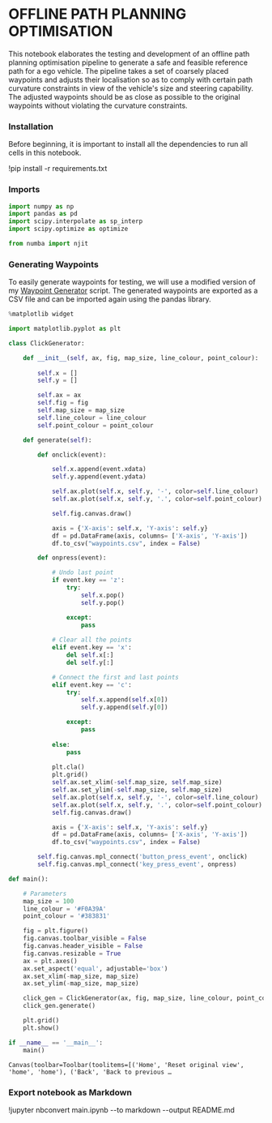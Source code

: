 # OFFLINE PATH PLANNING OPTIMISATION
This notebook elaborates the testing and development of an offline path planning optimisation pipeline to generate a safe and feasible reference path for a ego vehicle. The pipeline takes a set of coarsely placed waypoints and adjusts their localisation so as to comply with certain path curvature constraints in view of the vehicle's size and steering capability. The adjusted waypoints should be as close as possible to the original waypoints without violating the curvature constraints.

### Installation
Before beginning, it is important to install all the dependencies to run all cells in this notebook.

!pip install -r requirements.txt

### Imports


```python
import numpy as np
import pandas as pd
import scipy.interpolate as sp_interp
import scipy.optimize as optimize

from numba import njit
```

### Generating Waypoints
To easily generate waypoints for testing, we will use a modified version of my [Waypoint Generator](https://github.com/winstxnhdw/WaypointGenerator) script. The generated waypoints are exported as a CSV file and can be imported again using the pandas library.


```python
%matplotlib widget

import matplotlib.pyplot as plt

class ClickGenerator:

    def __init__(self, ax, fig, map_size, line_colour, point_colour):
        
        self.x = []
        self.y = []

        self.ax = ax
        self.fig = fig
        self.map_size = map_size
        self.line_colour = line_colour
        self.point_colour = point_colour

    def generate(self):

        def onclick(event):

            self.x.append(event.xdata)
            self.y.append(event.ydata)

            self.ax.plot(self.x, self.y, '-', color=self.line_colour)
            self.ax.plot(self.x, self.y, '.', color=self.point_colour)

            self.fig.canvas.draw()

            axis = {'X-axis': self.x, 'Y-axis': self.y}
            df = pd.DataFrame(axis, columns= ['X-axis', 'Y-axis'])
            df.to_csv("waypoints.csv", index = False)

        def onpress(event):

            # Undo last point
            if event.key == 'z':
                try:
                    self.x.pop()
                    self.y.pop()

                except:
                    pass
            
            # Clear all the points
            elif event.key == 'x':
                del self.x[:]
                del self.y[:]

            # Connect the first and last points
            elif event.key == 'c':
                try:
                    self.x.append(self.x[0])
                    self.y.append(self.y[0])

                except:
                    pass
        
            else:
                pass
        
            plt.cla()
            plt.grid()
            self.ax.set_xlim(-self.map_size, self.map_size)
            self.ax.set_ylim(-self.map_size, self.map_size)
            self.ax.plot(self.x, self.y, '-', color=self.line_colour)
            self.ax.plot(self.x, self.y, '.', color=self.point_colour)
            self.fig.canvas.draw()

            axis = {'X-axis': self.x, 'Y-axis': self.y}
            df = pd.DataFrame(axis, columns= ['X-axis', 'Y-axis'])
            df.to_csv("waypoints.csv", index = False)

        self.fig.canvas.mpl_connect('button_press_event', onclick)
        self.fig.canvas.mpl_connect('key_press_event', onpress)

def main():

    # Parameters
    map_size = 100
    line_colour = '#F0A39A'
    point_colour = '#383831'

    fig = plt.figure()
    fig.canvas.toolbar_visible = False
    fig.canvas.header_visible = False
    fig.canvas.resizable = True
    ax = plt.axes()
    ax.set_aspect('equal', adjustable='box')
    ax.set_xlim(-map_size, map_size)
    ax.set_ylim(-map_size, map_size)

    click_gen = ClickGenerator(ax, fig, map_size, line_colour, point_colour)
    click_gen.generate()

    plt.grid()
    plt.show()

if __name__ == '__main__':
    main()
```


    Canvas(toolbar=Toolbar(toolitems=[('Home', 'Reset original view', 'home', 'home'), ('Back', 'Back to previous …


### Export notebook as Markdown

!jupyter nbconvert main.ipynb --to markdown --output README.md
